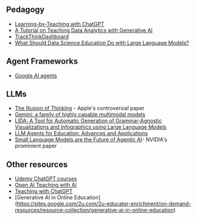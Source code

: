 ## Pedagogy

* [Learning-by-Teaching with ChatGPT](https://arxiv.org/abs/2412.15226)
* [A Tutorial on Teaching Data Analytics with Generative AI](https://doi.org/10.1287/inte.2023.0053)
* [TrackThinkDashboard](https://arxiv.org/abs/2503.19460)
* [What Should Data Science Education Do with Large Language Models?](https://arxiv.org/abs/2307.02792)

## Agent Frameworks

* [Google AI agents](https://archive.org/details/google-ai-agents-whitepaper)

## LLMs

* [The Illusion of Thinking](https://ml-site.cdn-apple.com/papers/the-illusion-of-thinking.pdf) - Apple's controversial paper
* [Gemini: a family of highly capable multimodal models](https://arxiv.org/abs/2312.11805)
* [LIDA: A Tool for Automatic Generation of Grammar-Agnostic Visualizations and Infographics using Large Language Models](https://arxiv.org/abs/2303.02927)
* [LLM Agents for Education: Advances and Applications](https://arxiv.org/abs/2503.11733)
* [Small Language Models are the Future of Agentic AI](https://research.nvidia.com/labs/lpr/slm-agents/)- NVIDIA's prominient paper

## Other resources

* [Udemy ChatGPT courses](https://www.udemy.com/topic/chatgpt)
* [Open AI Teaching with AI](https://openai.com/index/teaching-with-ai/)
* [Teaching with ChatGPT](https://teachingwithchatgpt.org.uk/home)
* [Generative AI in Online Education] (https://sites.google.com/2u.com/2u-educator-enrichment/on-demand-resources/resource-collection/generative-ai-in-online-education)
